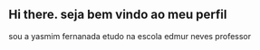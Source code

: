 ## Hi there. seja bem vindo ao meu perfil
sou a yasmim fernanada
etudo na escola edmur neves professor
<!--estou aqui para compartilhar meus projetos e atividdas do curso alura
**yasmimfernandadasilva/yasmimfernandadasilva** is a ✨ _special_ ✨ repository because its `README.md` (this file) appears on your GitHub profile.

Here are some ideas to get you started:

- 🔭 I’m currently working on ...
- 🌱 I’m currently learning ...
- 👯 I’m looking to collaborate on ...
- 🤔 I’m looking for help with ...
- 💬 Ask me about ...
- 📫 How to reach me: ...
- 😄 Pronouns: ...
- ⚡ Fun fact: ...
-->
